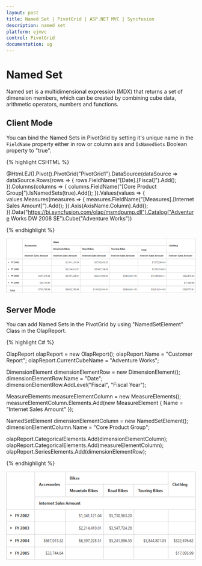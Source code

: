 ```yaml
---
layout: post
title: Named Set | PivotGrid | ASP.NET MVC | Syncfusion
description: named set
platform: ejmvc
control: PivotGrid
documentation: ug
---
```


# Named Set

Named set is a multidimensional expression (MDX) that returns a set of dimension members, which can be created by combining cube data, arithmetic operators, numbers and functions.

## Client Mode

You can bind the Named Sets in PivotGrid by setting it's unique name in the `FieldName` property either in row or column axis and `IsNamedSets` Boolean property to "true".

{% highlight CSHTML %}

@Html.EJ().Pivot().PivotGrid("PivotGrid1").DataSource(dataSource => dataSource.Rows(rows => { rows.FieldName("[Date].[Fiscal]").Add(); }).Columns(columns => { columns.FieldName("[Core Product Group]").IsNamedSets(true).Add(); }).Values(values => { values.Measures(measures => { measures.FieldName("[Measures].[Internet Sales Amount]").Add(); }).Axis(AxisName.Column).Add(); }).Data("https://bi.syncfusion.com/olap/msmdpump.dll").Catalog("Adventure Works DW 2008 SE").Cube("Adventure Works"))

{% endhighlight %}

![NamedSet in ASP NET MVC pivot grid OLAP client mode](KPI_images/namedset.png)


## Server Mode

You can add Named Sets in the PivotGrid by using "NamedSetElement" Class in the OlapReport.

{% highlight C# %}

OlapReport olapReport = new OlapReport();
olapReport.Name = "Customer Report";
olapReport.CurrentCubeName = "Adventure Works";

DimensionElement dimensionElementRow = new DimensionElement();
dimensionElementRow.Name = "Date";
dimensionElementRow.AddLevel("Fiscal", "Fiscal Year");

MeasureElements measureElementColumn = new MeasureElements();
measureElementColumn.Elements.Add(new MeasureElement {
Name = "Internet Sales Amount"
});

NamedSetElement dimensionElementColumn = new NamedSetElement();
dimensionElementColumn.Name = "Core Product Group";

olapReport.CategoricalElements.Add(dimensionElementColumn);
olapReport.CategoricalElements.Add(measureElementColumn);
olapReport.SeriesElements.Add(dimensionElementRow);

{% endhighlight %}

![NamedSet in ASP NET MVC pivot grid OLAP server mode](KPI_images/servernamedset.png)


